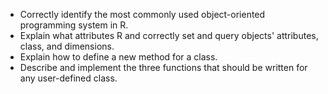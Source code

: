 - Correctly identify the most commonly used object-oriented programming system in R.
- Explain what attributes R and correctly set and query objects' attributes, class, and dimensions.
- Explain how to define a new method for a class.
- Describe and implement the three functions that should be written for any user-defined class.
